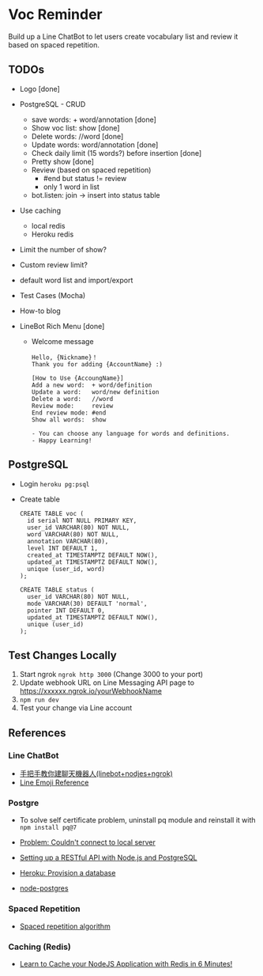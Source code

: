 # Voc Reminder

Build up a Line ChatBot to let users create vocabulary list and review it based on spaced repetition.

## TODOs

* Logo [done]
* PostgreSQL - CRUD
  * save words: + word/annotation [done]
  * Show voc list: show [done]
  * Delete words: //word [done]
  * Update words: word/annotation [done]
  * Check daily limit (15 words?) before insertion [done]
  * Pretty show [done]
  * Review (based on spaced repetition)
    * #end but status != review
    * only 1 word in list
  * bot.listen: join -> insert into status table

* Use caching
  * local redis
  * Heroku redis

* Limit the number of show?
* Custom review limit?
* default word list and import/export
* Test Cases (Mocha)

* How-to blog

* LineBot Rich Menu [done]
  * Welcome message

        Hello, {Nickname}！
        Thank you for adding {AccountName} :)

        [How to Use {AccoungName}]
        Add a new word:  + word/definition
        Update a word:   word/new definition
        Delete a word:   //word
        Review mode:     review
        End review mode: #end
        Show all words:  show

        - You can choose any language for words and definitions.
        - Happy Learning!

## PostgreSQL

* Login `heroku pg:psql`

* Create table

      CREATE TABLE voc (
        id serial NOT NULL PRIMARY KEY,
        user_id VARCHAR(80) NOT NULL,
        word VARCHAR(80) NOT NULL,
        annotation VARCHAR(80),
        level INT DEFAULT 1,
        created_at TIMESTAMPTZ DEFAULT NOW(),
        updated_at TIMESTAMPTZ DEFAULT NOW(),
        unique (user_id, word)
      );

      CREATE TABLE status (
        user_id VARCHAR(80) NOT NULL,
        mode VARCHAR(30) DEFAULT 'normal',
        pointer INT DEFAULT 0,
        updated_at TIMESTAMPTZ DEFAULT NOW(),
        unique (user_id)
      );

## Test Changes Locally

1. Start ngrok `ngrok http 3000` (Change 3000 to your port)
2. Update webhook URL on Line Messaging API page to https://xxxxxx.ngrok.io/yourWebhookName
3. `npm run dev`
4. Test your change via Line account

## References

### Line ChatBot

* [手把手教你建聊天機器人(linebot+nodjes+ngrok)](https://medium.com/@mengchiang000/%E6%89%8B%E6%8A%8A%E6%89%8B%E6%95%99%E4%BD%A0%E5%BB%BA%E8%81%8A%E5%A4%A9%E6%A9%9F%E5%99%A8%E4%BA%BA-linebot-nodjes-ngrok-7ad028d97a07)
* [Line Emoji Reference](https://devdocs.line.me/files/emoticon.pdf)

### Postgre

* To solve self certificate problem, uninstall pq module and reinstall it with `npm install pq@7`
* [Problem: Couldn't connect to local server](https://stackoverflow.com/questions/13573204/psql-could-not-connect-to-server-no-such-file-or-directory-mac-os-x)

* [Setting up a RESTful API with Node.js and PostgreSQL](https://blog.logrocket.com/setting-up-a-restful-api-with-node-js-and-postgresql-d96d6fc892d8/)
* [Heroku: Provision a database](https://devcenter.heroku.com/articles/getting-started-with-nodejs#provision-a-database)
* [node-postgres](https://node-postgres.com/)

### Spaced Repetition

* [Spaced repetition algorithm](https://zh.wikipedia.org/wiki/%E9%97%B4%E9%9A%94%E9%87%8D%E5%A4%8D)

### Caching (Redis)

* [Learn to Cache your NodeJS Application with Redis in 6 Minutes!](https://itnext.io/learn-to-cache-your-nodejs-application-with-redis-in-6-minutes-745a574a9739)
